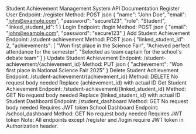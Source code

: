 Student Achievement Management System API Documentation
Register User
Endpoint: /register
Method: POST
json
{
    "name": "John Doe",
    "email": "john@example.com",
    "password": "secure123",
    "role": "Student",
    "linked_student_id": 1
}
Login
Endpoint: /login
Method: POST
json
{
    "email": "john@example.com",
    "password": "secure123"
}
Add Student Achievement
Endpoint: /student-achievement
Method: POST
json
{
    "linked_student_id": 2,
    "achievements": [
        "Won first place in the Science Fair",
        "Achieved perfect attendance for the semester",
        "Selected as team captain for the school's debate team"
    ]
}
Update Student Achievement
Endpoint: /student-achievement/{achievement_id}
Method: PUT
json
{
    "achievement": "Won first place in National Science Fair 2025"
}
Delete Student Achievement
Endpoint: /student-achievement/{achievement_id}
Method: DELETE
No request body needed
Replace {achievement_id} with actual ID
Get Student Achievement
Endpoint: /student-achievement/{linked_student_id}
Method: GET
No request body needed
Replace {linked_student_id} with actual ID
Student Dashboard
Endpoint: /student_dashboard
Method: GET
No request body needed
Requires JWT token
School Dashboard
Endpoint: /school_dashboard
Method: GET
No request body needed
Requires JWT token
Note: All endpoints except /register and /login require JWT token in Authorization header.